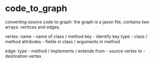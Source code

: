# code_to_graph
converting source code to graph:
the graph is a jason file, contains two arrays: vertices and edges.

vertex:
	name - name of class / method
	key - identify key
	type - class / method
	attributes - fields in class / arguments in method

edge:
	type - method / implements / extends
	from - source vertex
	to - destination vertex
